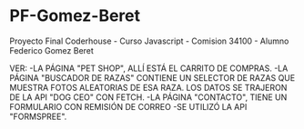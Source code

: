 # PF-Gomez-Beret
Proyecto Final Coderhouse - Curso Javascript - Comision 34100 - Alumno Federico Gomez Beret

VER:
-LA PÁGINA "PET SHOP", ALLÍ ESTÁ EL CARRITO DE COMPRAS.
-LA PÁGINA "BUSCADOR DE RAZAS" CONTIENE UN SELECTOR DE RAZAS QUE MUESTRA FOTOS ALEATORIAS DE ESA RAZA. LOS DATOS SE TRAJERON DE LA API "DOG CEO" CON FETCH.
-LA PÁGINA "CONTACTO", TIENE UN FORMULARIO CON REMISIÓN DE CORREO -SE UTILIZÓ LA API "FORMSPREE".
